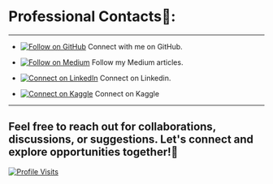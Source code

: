 # **Professional Contacts**🍇: 
---

- [![Follow on GitHub](https://img.shields.io/badge/Follow%20on%20GitHub-%234B0082?style=flat&logo=github&logoColor=black)](https://github.com/krupa2002) Connect with me on GitHub.

- [![Follow on Medium](https://img.shields.io/badge/Follow%20on%20Medium-%234B0082?style=flat&logo=medium&logoColor=white)](https://medium.com/@dharamshikrupa) Follow my Medium articles.

- [![Connect on LinkedIn](https://img.shields.io/badge/Connect%20on%20LinkedIn-%234B0082?style=flat&logo=linkedin&logoColor=white)](https://www.linkedin.com/in/krupadharamshi/) Connect on Linkedin.

- [![Connect on Kaggle](https://img.shields.io/badge/Connect%20on%20Kaggle-%234B0082?style=flat&logo=kaggle&logoColor=orange)](https://www.kaggle.com/krupadharamshi/) Connect on Kaggle

---
 
## Feel free to reach out for collaborations, discussions, or suggestions. Let's connect and explore opportunities together!🦅

[![Profile Visits](https://komarev.com/ghpvc/?username=krupa2002&color=4B0082)](https://github.com/krupa2002)
